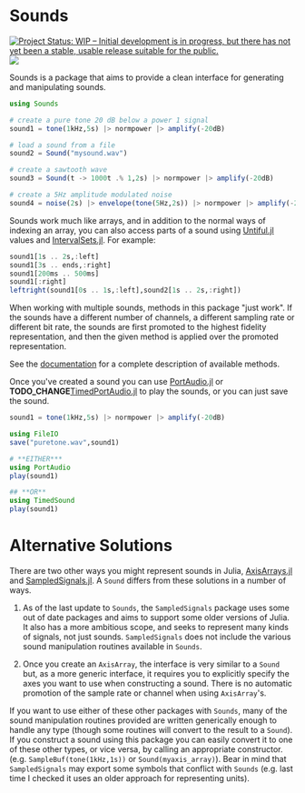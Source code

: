 # Sounds

[![Project Status: WIP – Initial development is in progress, but there has not yet been a stable, usable release suitable for the public.](http://www.repostatus.org/badges/latest/wip.svg)](http://www.repostatus.org/#wip) [![](https://img.shields.io/badge/docs-latest-blue.svg)](https://haberdashPI.github.io/Sounds.jl/latest)
<!-- [![Build status](https://ci.appveyor.com/api/projects/status/uvxq5mqlq0p2ap02/branch/master?svg=true)](https://ci.appveyor.com/project/haberdashPI/weber-jl/branch/master) -->
<!-- [![TravisCI Status](https://travis-ci.org/haberdashPI/Weber.jl.svg?branch=master)](https://travis-ci.org/haberdashPI/Weber.jl) -->
<!-- [![](https://img.shields.io/badge/docs-stable-blue.svg)](https://haberdashPI.github.io/Weber.jl/stable) -->

Sounds is a package that aims to provide a clean interface for generating and manipulating sounds.

```julia
using Sounds

# create a pure tone 20 dB below a power 1 signal
sound1 = tone(1kHz,5s) |> normpower |> amplify(-20dB)

# load a sound from a file
sound2 = Sound("mysound.wav")

# create a sawtooth wave 
sound3 = Sound(t -> 1000t .% 1,2s) |> normpower |> amplify(-20dB)

# create a 5Hz amplitude modulated noise
sound4 = noise(2s) |> envelope(tone(5Hz,2s)) |> normpower |> amplify(-20dB)
```

Sounds work much like arrays, and in addition to the normal ways of indexing an
array, you can also access parts of a sound using
[Untiful.jl](https://github.com/ajkeller34/Unitful.jl) values and
[IntervalSets.jl](https://github.com/JuliaMath/IntervalSets.jl). For example:

```julia
sound1[1s .. 2s,:left]
sound1[3s .. ends,:right]
sound1[200ms .. 500ms]
sound1[:right]
leftright(sound1[0s .. 1s,:left],sound2[1s .. 2s,:right])
```

When working with multiple sounds, methods in this package "just work". If the
sounds have a different number of channels, a different sampling rate or different bit
rate, the sounds are first promoted to the highest fidelity representation, and then
the given method is applied over the promoted representation.

See the [documentation](https://haberdashPI.github.io/Sounds.jl/latest) for a complete
description of available methods.

Once you've created a sound you can use [PortAudio.jl](https://github.com/JuliaAudio/PortAudio.jl) or **TODO_CHANGE**[TimedPortAudio.jl](https://github.com/haberdashPI/TimedPortAudio.jl) to play the sounds, or you can just save the sound.

```julia
sound1 = tone(1kHz,5s) |> normpower |> amplify(-20dB)

using FileIO
save("puretone.wav",sound1)

# **EITHER***
using PortAudio
play(sound1)

## **OR**
using TimedSound
play(sound1)

```

# Alternative Solutions

There are two other ways you might represent sounds in Julia,
[AxisArrays.jl](https://github.com/JuliaArrays/AxisArrays.jl) and
[SampledSignals.jl](https://github.com/JuliaAudio/SampledSignals.jl). A `Sound`
differs from these solutions in a number of ways.

1. As of the last update to `Sounds`, the `SampledSignals` package uses some out
   of date packages and aims to support some older versions of Julia. It also
   has a more ambitious scope, and seeks to represent many kinds of signals, not
   just sounds. `SampledSignals` does not include the various sound manipulation
   routines available in `Sounds`.

2. Once you create an `AxisArray`, the interface is very similar to a `Sound`
   but, as a more generic interface, it requires you to explicitly specify the
   axes you want to use when constructing a sound. There is no automatic
   promotion of the sample rate or channel when using `AxisArray`'s.

If you want to use either of these other packages with `Sounds`, many of the
sound manipulation routines provided are written generically enough to handle any type
(though some routines will convert to the result to a `Sound`). If you construct
a sound using this package you can easily convert it to one of these other
types, or vice versa, by calling an appropriate constructor.
(e.g. `SampleBuf(tone(1kHz,1s))` or `Sound(myaxis_array)`). Bear in mind that
`SampledSignals` may export some symbols that conflict with `Sounds` (e.g. last
time I checked it uses an older approach for representing units).
